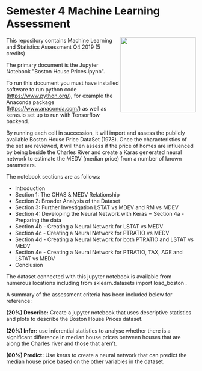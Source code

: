 # Semester 4 Machine Learning Assessment 
<img align="right" src="https://www.kdnuggets.com/images/cartoon-recommendation-python-machine-learning.jpg" width="200">

This repository contains Machine Learning and Statistics Assessment Q4 2019 (5 credits)

The primary document is the Jupyter Notebook "Boston House Prices.ipynb".

To run this document you must have installed software to run python code (https://www.python.org/), for example the Anaconda package (https://www.anaconda.com/) as well as keras.io set up to run with Tensorflow backend.

By running each cell in succession, it will import and assess the publicly available Boston House Price DataSet (1978). Once the characteristics of the set are reviewed, it will then assess if the price of homes are influenced by being beside the Charles River and create a Karas generated neural network to estimate the MEDV (median price) from a number of known parameters.  

The notebook sections are as follows: 
- Introduction
- Section 1: The CHAS & MEDV Relationship
- Section 2: Broader Analysis of the Dataset
- Section 3: Further Investigation LSTAT vs MDEV and RM vs MDEV
- Section 4: Developing the Neural Network with Keras
= Section 4a - Preparing the data
- Section 4b - Creating a Neural Network for LSTAT vs MEDV
- Section 4c - Creating a Neural Network for PTRATIO vs MEDV
- Section 4d - Creating a Neural Network for both PTRATIO and LSTAT vs MEDV
- Section 4e - Creating a Neural Network for PTRATIO, TAX, AGE and LSTAT vs MEDV
- Conclusion


The dataset connected with this jupyter notebook is available from numerous locations including from sklearn.datasets import load_boston .


A summary of the assessment criteria has been included below for reference:

**(20%) Describe:** Create a jupyter notebook that uses descriptive statistics and
plots to describe the Boston House Prices dataset.


**(20%) Infer:** use inferential statistics to analyse whether there is a significant difference 
in median house prices between houses that are along the Charles river and those that aren’t. 

**(60%) Predict:** Use keras to create a neural network that can predict the median house price 
based on the other variables in the dataset.

